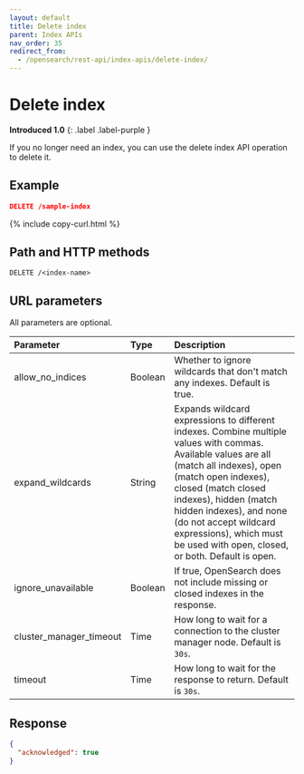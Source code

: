 ```yaml
---
layout: default
title: Delete index
parent: Index APIs
nav_order: 35
redirect_from:
  - /opensearch/rest-api/index-apis/delete-index/
---
```


# Delete index

**Introduced 1.0**
{: .label .label-purple }

If you no longer need an index, you can use the delete index API operation to delete it.

## Example

```json
DELETE /sample-index
```

{% include copy-curl.html %}

## Path and HTTP methods

```
DELETE /<index-name>
```

## URL parameters

All parameters are optional.

| Parameter               | Type    | Description                                                                                                                                                                                                                                                                                                                                   |
| :---------------------- | :------ | :-------------------------------------------------------------------------------------------------------------------------------------------------------------------------------------------------------------------------------------------------------------------------------------------------------------------------------------------- |
| allow_no_indices        | Boolean | Whether to ignore wildcards that don't match any indexes. Default is true.                                                                                                                                                                                                                                                                    |
| expand_wildcards        | String  | Expands wildcard expressions to different indexes. Combine multiple values with commas. Available values are all (match all indexes), open (match open indexes), closed (match closed indexes), hidden (match hidden indexes), and none (do not accept wildcard expressions), which must be used with open, closed, or both. Default is open. |
| ignore_unavailable      | Boolean | If true, OpenSearch does not include missing or closed indexes in the response.                                                                                                                                                                                                                                                               |
| cluster_manager_timeout | Time    | How long to wait for a connection to the cluster manager node. Default is `30s`.                                                                                                                                                                                                                                                              |
| timeout                 | Time    | How long to wait for the response to return. Default is `30s`.                                                                                                                                                                                                                                                                                |

## Response

```json
{
  "acknowledged": true
}
```
